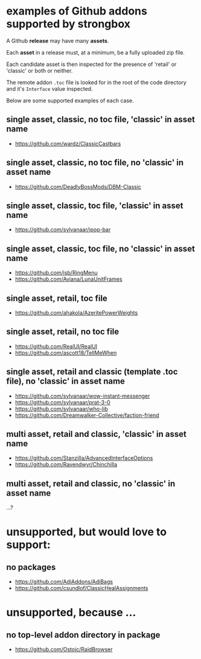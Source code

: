 # examples of Github addons supported by strongbox

A Github **release** may have many **assets**.

Each **asset** in a release must, at a minimum, be a fully uploaded zip file.

Each candidate asset is then inspected for the presence of 'retail' or 'classic' or both or neither.

The remote addon `.toc` file is looked for in the root of the code directory and it's `Interface` value inspected.

Below are some supported examples of each case.

## single asset, classic, no toc file, 'classic' in asset name
* https://github.com/wardz/ClassicCastbars

## single asset, classic, no toc file, no 'classic' in asset name
* https://github.com/DeadlyBossMods/DBM-Classic

## single asset, classic, toc file, 'classic' in asset name
* https://github.com/sylvanaar/ipop-bar

## single asset, classic, toc file, no 'classic' in asset name
* https://github.com/jsb/RingMenu
* https://github.com/Aviana/LunaUnitFrames

## single asset, retail, toc file
* https://github.com/ahakola/AzeritePowerWeights

## single asset, retail, no toc file
* https://github.com/RealUI/RealUI
* https://github.com/ascott18/TellMeWhen

## single asset, retail and classic (template .toc file), no 'classic' in asset name
* https://github.com/sylvanaar/wow-instant-messenger
* https://github.com/sylvanaar/prat-3-0
* https://github.com/sylvanaar/who-lib 
* https://github.com/Dreamwalker-Collective/faction-friend

## multi asset, retail and classic, 'classic' in asset name
* https://github.com/Stanzilla/AdvancedInterfaceOptions
* https://github.com/Ravendwyr/Chinchilla

## multi asset, retail and classic, no 'classic' in asset name

...?

# unsupported, but would love to support:

## no packages
* https://github.com/AdiAddons/AdiBags
* https://github.com/csundlof/ClassicHealAssignments

# unsupported, because ...

## no top-level addon directory in package
* https://github.com/Ostoic/RaidBrowser
